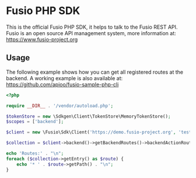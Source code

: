
# Fusio PHP SDK

This is the official Fusio PHP SDK, it helps to talk to the Fusio REST API.
Fusio is an open source API management system, more information at:
https://www.fusio-project.org

## Usage

The following example shows how you can get all registered routes at the backend.
A working example is also available at: https://github.com/apioo/fusio-sample-php-cli

```php
<?php

require __DIR__ . '/vendor/autoload.php';

$tokenStore = new \Sdkgen\Client\TokenStore\MemoryTokenStore();
$scopes = ['backend'];

$client = new \Fusio\Sdk\Client('https://demo.fusio-project.org', 'test', 'FRsNh1zKCXlB', $scopes, $tokenStore);

$collection = $client->backend()->getBackendRoutes()->backendActionRouteGetAll();

echo 'Routes:' . "\n";
foreach ($collection->getEntry() as $route) {
    echo '* ' . $route->getPath() . "\n";
}

```
